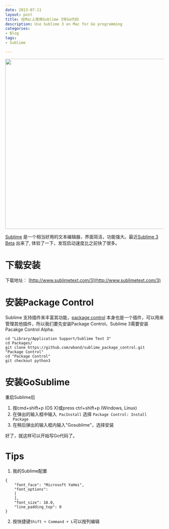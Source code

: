 ```yaml
---
date: 2013-07-11
layout: post
title: 在Mac上使用Sublime 3写Go代码
description: Use Sublime 3 on Mac for Go programming
categories:
- Blog
tags:
- Sublime

---
```


<img src="http://www.sublimetext.com/anim/rename2_packed.png" width="540"/>

[Sublime](http://www.sublimetext.com) 是一个相当好用的文本编辑器，界面简洁，功能强大。最近[Sublime 3 Beta](http://www.sublimetext.com/3) 出来了, 体验了一下，发现启动速度比之前快了很多。

# 下载安装

下载地址： [http://www.sublimetext.com/3](http://www.sublimetext.com/3)

# 安装Package Control

Sublime 支持插件来丰富其功能，[package control](http://wbond.net/sublime_packages/package_control) 本身也是一个插件，可以用来管理其他插件，所以我们要先安装Package Control，Sublime 3需要安装Pacakge Control Alpha.

```
cd "Library/Application Support/Sublime Text 3"
cd Packages/
git clone https://github.com/wbond/sublime_package_control.git "Package Control"
cd "Package Control"
git checkout python3
```

# 安装GoSublime

重启Sublime后

1. 按cmd+shift+p (OS X)或press ctrl+shift+p (Windows, Linux)
2. 在弹出的输入框中输入` PacInstall` 选择 `Package Control: Install Package`
3. 在稍后弹出的输入框内输入"Gosublime"，选择安装

好了，就这样可以开始写Go代码了。


# Tips

1. 我的Sublime配置

```
{
	"font_face": "Microsoft YaHei",
	"font_options":
	[
	],
	"font_size": 18.0,
    "line_padding_top": 0
}
```

2. 按快捷键`Shift + Command + L`可以按列编辑

